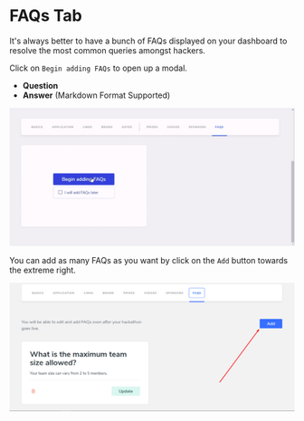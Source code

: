 # FAQs Tab

It's always better to have a bunch of FAQs displayed on your dashboard to resolve the most common queries amongst hackers.

Click on `Begin adding FAQs` to open up a modal.

* **Question**
* **Answer** \(Markdown Format Supported\)

![](../../.gitbook/assets/faqs.gif)

You can add as many FAQs as you want by click on the `Add` button towards the extreme right.

![](../../.gitbook/assets/image%20%2843%29.png)

